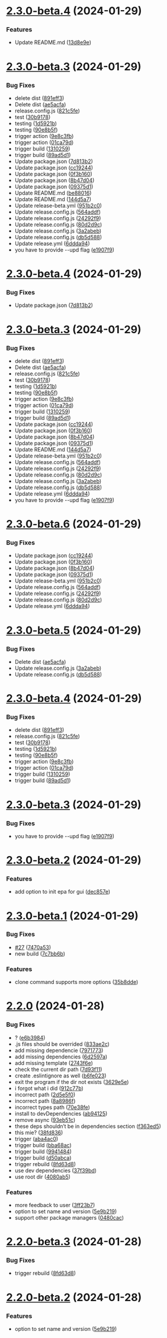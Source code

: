 # [2.3.0-beta.4](https://github.com/ProxityStudios/freshland/compare/v2.3.0-beta.3...v2.3.0-beta.4) (2024-01-29)


### Features

* Update README.md ([13d8e9e](https://github.com/ProxityStudios/freshland/commit/13d8e9e3314a41b038cbaa33d394ce6fe3688351))

# [2.3.0-beta.3](https://github.com/ProxityStudios/freshland/compare/v2.3.0-beta.2...v2.3.0-beta.3) (2024-01-29)


### Bug Fixes

* delete dist ([891eff3](https://github.com/ProxityStudios/freshland/commit/891eff315a767cc101ae27ae66130b55eb0c2015))
* Delete dist ([ae5acfa](https://github.com/ProxityStudios/freshland/commit/ae5acfaf57d3db3760dafe7f5af1cb3d48e0e249))
* release.config.js ([821c5fe](https://github.com/ProxityStudios/freshland/commit/821c5fea4065648e59035bac4a414593a6346971))
* test ([30b9178](https://github.com/ProxityStudios/freshland/commit/30b91784d12a40f521ccb87b66986734f65b023e))
* testing ([1d5921b](https://github.com/ProxityStudios/freshland/commit/1d5921b3173ce599cd94451fe896f34a033fc6b8))
* testing ([90e8b5f](https://github.com/ProxityStudios/freshland/commit/90e8b5f185c9187c5c12157eb04ad4539dfd66c9))
* trigger action ([9e8c3fb](https://github.com/ProxityStudios/freshland/commit/9e8c3fb348a024eef7a3ad294a14209271a63290))
* trigger action ([01ca79d](https://github.com/ProxityStudios/freshland/commit/01ca79d2b24a36a89b6be701799c6bd243137d32))
* trigger build ([1310259](https://github.com/ProxityStudios/freshland/commit/13102598619ac659564d4bee5ed8dab49e147e57))
* trigger build ([89ad5d1](https://github.com/ProxityStudios/freshland/commit/89ad5d1d43dff9c09a462a1603ee52d3ec7cba29))
* Update package.json ([7d813b2](https://github.com/ProxityStudios/freshland/commit/7d813b235e5f4ebc213b44c868ba30e682650dfa))
* Update package.json ([cc19244](https://github.com/ProxityStudios/freshland/commit/cc19244eca670adf961155891f7817378f240604))
* Update package.json ([0f3b160](https://github.com/ProxityStudios/freshland/commit/0f3b1607474f8f51bc1ec37b940851d9d1885c15))
* Update package.json ([8b47d04](https://github.com/ProxityStudios/freshland/commit/8b47d04f0f868c011abf36def9f9a5e946e8a9f8))
* Update package.json ([09375d1](https://github.com/ProxityStudios/freshland/commit/09375d11bec9721ff96bf6034bdc8aa1ceb3c370))
* Update README.md ([be88016](https://github.com/ProxityStudios/freshland/commit/be88016a5445228b9073e1a06c03768e6023573c))
* Update README.md ([144d5a7](https://github.com/ProxityStudios/freshland/commit/144d5a785bfbd919844eec397d28225a918d2617))
* Update release-beta.yml ([951b2c0](https://github.com/ProxityStudios/freshland/commit/951b2c09a3229443c8e38ee858f8a9d6ac08ee71))
* Update release.config.js ([564addf](https://github.com/ProxityStudios/freshland/commit/564addf175be7106303671f407ae198bffa5922a))
* Update release.config.js ([24292f9](https://github.com/ProxityStudios/freshland/commit/24292f909d664c283082afbedd9b4c88fd2a803e))
* Update release.config.js ([80d2d9c](https://github.com/ProxityStudios/freshland/commit/80d2d9c0e773cdf3e9fef92324e4b3b0ea21eda5))
* Update release.config.js ([3a2abeb](https://github.com/ProxityStudios/freshland/commit/3a2abeb44e8a76122ee17fde0129faa633d94f67))
* Update release.config.js ([db5d588](https://github.com/ProxityStudios/freshland/commit/db5d588fa80d8655b6a6a62105e2252354367171))
* Update release.yml ([6ddda94](https://github.com/ProxityStudios/freshland/commit/6ddda9452c9cbb060bafdc0dccdd99235f9e4049))
* you have to provide --upd flag ([e1907f9](https://github.com/ProxityStudios/freshland/commit/e1907f9694cb05af95f397a74f2a5e29800cca43))

# [2.3.0-beta.4](https://github.com/ProxityStudios/freshland/compare/v2.3.0-beta.3...v2.3.0-beta.4) (2024-01-29)


### Bug Fixes

* Update package.json ([7d813b2](https://github.com/ProxityStudios/freshland/commit/7d813b235e5f4ebc213b44c868ba30e682650dfa))

# [2.3.0-beta.3](https://github.com/ProxityStudios/freshland/compare/v2.3.0-beta.2...v2.3.0-beta.3) (2024-01-29)


### Bug Fixes

* delete dist ([891eff3](https://github.com/ProxityStudios/freshland/commit/891eff315a767cc101ae27ae66130b55eb0c2015))
* Delete dist ([ae5acfa](https://github.com/ProxityStudios/freshland/commit/ae5acfaf57d3db3760dafe7f5af1cb3d48e0e249))
* release.config.js ([821c5fe](https://github.com/ProxityStudios/freshland/commit/821c5fea4065648e59035bac4a414593a6346971))
* test ([30b9178](https://github.com/ProxityStudios/freshland/commit/30b91784d12a40f521ccb87b66986734f65b023e))
* testing ([1d5921b](https://github.com/ProxityStudios/freshland/commit/1d5921b3173ce599cd94451fe896f34a033fc6b8))
* testing ([90e8b5f](https://github.com/ProxityStudios/freshland/commit/90e8b5f185c9187c5c12157eb04ad4539dfd66c9))
* trigger action ([9e8c3fb](https://github.com/ProxityStudios/freshland/commit/9e8c3fb348a024eef7a3ad294a14209271a63290))
* trigger action ([01ca79d](https://github.com/ProxityStudios/freshland/commit/01ca79d2b24a36a89b6be701799c6bd243137d32))
* trigger build ([1310259](https://github.com/ProxityStudios/freshland/commit/13102598619ac659564d4bee5ed8dab49e147e57))
* trigger build ([89ad5d1](https://github.com/ProxityStudios/freshland/commit/89ad5d1d43dff9c09a462a1603ee52d3ec7cba29))
* Update package.json ([cc19244](https://github.com/ProxityStudios/freshland/commit/cc19244eca670adf961155891f7817378f240604))
* Update package.json ([0f3b160](https://github.com/ProxityStudios/freshland/commit/0f3b1607474f8f51bc1ec37b940851d9d1885c15))
* Update package.json ([8b47d04](https://github.com/ProxityStudios/freshland/commit/8b47d04f0f868c011abf36def9f9a5e946e8a9f8))
* Update package.json ([09375d1](https://github.com/ProxityStudios/freshland/commit/09375d11bec9721ff96bf6034bdc8aa1ceb3c370))
* Update README.md ([144d5a7](https://github.com/ProxityStudios/freshland/commit/144d5a785bfbd919844eec397d28225a918d2617))
* Update release-beta.yml ([951b2c0](https://github.com/ProxityStudios/freshland/commit/951b2c09a3229443c8e38ee858f8a9d6ac08ee71))
* Update release.config.js ([564addf](https://github.com/ProxityStudios/freshland/commit/564addf175be7106303671f407ae198bffa5922a))
* Update release.config.js ([24292f9](https://github.com/ProxityStudios/freshland/commit/24292f909d664c283082afbedd9b4c88fd2a803e))
* Update release.config.js ([80d2d9c](https://github.com/ProxityStudios/freshland/commit/80d2d9c0e773cdf3e9fef92324e4b3b0ea21eda5))
* Update release.config.js ([3a2abeb](https://github.com/ProxityStudios/freshland/commit/3a2abeb44e8a76122ee17fde0129faa633d94f67))
* Update release.config.js ([db5d588](https://github.com/ProxityStudios/freshland/commit/db5d588fa80d8655b6a6a62105e2252354367171))
* Update release.yml ([6ddda94](https://github.com/ProxityStudios/freshland/commit/6ddda9452c9cbb060bafdc0dccdd99235f9e4049))
* you have to provide --upd flag ([e1907f9](https://github.com/ProxityStudios/freshland/commit/e1907f9694cb05af95f397a74f2a5e29800cca43))

# [2.3.0-beta.6](https://github.com/ProxityStudios/freshland/compare/v2.3.0-beta.5...v2.3.0-beta.6) (2024-01-29)


### Bug Fixes

* Update package.json ([cc19244](https://github.com/ProxityStudios/freshland/commit/cc19244eca670adf961155891f7817378f240604))
* Update package.json ([0f3b160](https://github.com/ProxityStudios/freshland/commit/0f3b1607474f8f51bc1ec37b940851d9d1885c15))
* Update package.json ([8b47d04](https://github.com/ProxityStudios/freshland/commit/8b47d04f0f868c011abf36def9f9a5e946e8a9f8))
* Update package.json ([09375d1](https://github.com/ProxityStudios/freshland/commit/09375d11bec9721ff96bf6034bdc8aa1ceb3c370))
* Update release-beta.yml ([951b2c0](https://github.com/ProxityStudios/freshland/commit/951b2c09a3229443c8e38ee858f8a9d6ac08ee71))
* Update release.config.js ([564addf](https://github.com/ProxityStudios/freshland/commit/564addf175be7106303671f407ae198bffa5922a))
* Update release.config.js ([24292f9](https://github.com/ProxityStudios/freshland/commit/24292f909d664c283082afbedd9b4c88fd2a803e))
* Update release.config.js ([80d2d9c](https://github.com/ProxityStudios/freshland/commit/80d2d9c0e773cdf3e9fef92324e4b3b0ea21eda5))
* Update release.yml ([6ddda94](https://github.com/ProxityStudios/freshland/commit/6ddda9452c9cbb060bafdc0dccdd99235f9e4049))

# [2.3.0-beta.5](https://github.com/ProxityStudios/freshland/compare/v2.3.0-beta.4...v2.3.0-beta.5) (2024-01-29)


### Bug Fixes

* Delete dist ([ae5acfa](https://github.com/ProxityStudios/freshland/commit/ae5acfaf57d3db3760dafe7f5af1cb3d48e0e249))
* Update release.config.js ([3a2abeb](https://github.com/ProxityStudios/freshland/commit/3a2abeb44e8a76122ee17fde0129faa633d94f67))
* Update release.config.js ([db5d588](https://github.com/ProxityStudios/freshland/commit/db5d588fa80d8655b6a6a62105e2252354367171))

# [2.3.0-beta.4](https://github.com/ProxityStudios/freshland/compare/v2.3.0-beta.3...v2.3.0-beta.4) (2024-01-29)


### Bug Fixes

* delete dist ([891eff3](https://github.com/ProxityStudios/freshland/commit/891eff315a767cc101ae27ae66130b55eb0c2015))
* release.config.js ([821c5fe](https://github.com/ProxityStudios/freshland/commit/821c5fea4065648e59035bac4a414593a6346971))
* test ([30b9178](https://github.com/ProxityStudios/freshland/commit/30b91784d12a40f521ccb87b66986734f65b023e))
* testing ([1d5921b](https://github.com/ProxityStudios/freshland/commit/1d5921b3173ce599cd94451fe896f34a033fc6b8))
* testing ([90e8b5f](https://github.com/ProxityStudios/freshland/commit/90e8b5f185c9187c5c12157eb04ad4539dfd66c9))
* trigger action ([9e8c3fb](https://github.com/ProxityStudios/freshland/commit/9e8c3fb348a024eef7a3ad294a14209271a63290))
* trigger action ([01ca79d](https://github.com/ProxityStudios/freshland/commit/01ca79d2b24a36a89b6be701799c6bd243137d32))
* trigger build ([1310259](https://github.com/ProxityStudios/freshland/commit/13102598619ac659564d4bee5ed8dab49e147e57))
* trigger build ([89ad5d1](https://github.com/ProxityStudios/freshland/commit/89ad5d1d43dff9c09a462a1603ee52d3ec7cba29))

# [2.3.0-beta.3](https://github.com/ProxityStudios/freshland/compare/v2.3.0-beta.2...v2.3.0-beta.3) (2024-01-29)

### Bug Fixes

-  you have to provide --upd flag ([e1907f9](https://github.com/ProxityStudios/freshland/commit/e1907f9694cb05af95f397a74f2a5e29800cca43))

# [2.3.0-beta.2](https://github.com/ProxityStudios/freshland/compare/v2.3.0-beta.1...v2.3.0-beta.2) (2024-01-29)

### Features

-  add option to init epa for gui ([dec857e](https://github.com/ProxityStudios/freshland/commit/dec857e765478faffa7f52e9c1edf0f36e00eae5))

# [2.3.0-beta.1](https://github.com/ProxityStudios/freshland/compare/v2.2.0...v2.3.0-beta.1) (2024-01-29)

### Bug Fixes

-  [#27](https://github.com/ProxityStudios/freshland/issues/27) ([7470a53](https://github.com/ProxityStudios/freshland/commit/7470a53058fdb4a845b09522ef5a84c26385f8e2))
-  new build ([7c7bb6b](https://github.com/ProxityStudios/freshland/commit/7c7bb6baa14ad68d73e3292ea57a23e9bc65dfc8))

### Features

-  clone command supports more options ([35b8dde](https://github.com/ProxityStudios/freshland/commit/35b8ddebf35f17a451d04c2cbeafadb2bc6292c6))

# [2.2.0](https://github.com/ProxityStudios/freshland/compare/v2.1.0...v2.2.0) (2024-01-28)

### Bug Fixes

-  ? ([e6b3984](https://github.com/ProxityStudios/freshland/commit/e6b398487e32c75eb6db5c8ec462f2357ad376f8))
-  .js files should be overrided ([833ae2c](https://github.com/ProxityStudios/freshland/commit/833ae2c7055b84b72e99df927d2842d17bf1d6a1))
-  add missing dependencie ([7971773](https://github.com/ProxityStudios/freshland/commit/7971773f8c8a75d02e3329a9cbe9537c6d7309ae))
-  add missing dependencies ([6d2597a](https://github.com/ProxityStudios/freshland/commit/6d2597a613e361e88df96c8b01fa7f36d3a50076))
-  add missing template ([2743f6e](https://github.com/ProxityStudios/freshland/commit/2743f6e079e979652827e238717f99fbba02a012))
-  check the current dir path ([7d93f11](https://github.com/ProxityStudios/freshland/commit/7d93f11beb4184572776d37c6beb597eafe6bb1f))
-  create .eslintignore as well ([b6fe023](https://github.com/ProxityStudios/freshland/commit/b6fe0238a2847b82f1ec118284d287a99e78d809))
-  exit the program if the dir not exists ([3629e5e](https://github.com/ProxityStudios/freshland/commit/3629e5e8ca4c03103ffda71b042e6a64b8a14c43))
-  i forgot what i did ([912c77b](https://github.com/ProxityStudios/freshland/commit/912c77bf9d50bd00b7618fda9d146585e14ccc1f))
-  incorrect path ([2d5e5f0](https://github.com/ProxityStudios/freshland/commit/2d5e5f06f94e8cb25eb9b0a35e5ef480b085d802))
-  incorrect path ([8a8986f](https://github.com/ProxityStudios/freshland/commit/8a8986fe10d9f8b7f1808733cd6f0c76b13c2841))
-  incorrect types path ([70e38fe](https://github.com/ProxityStudios/freshland/commit/70e38fefa6f4cf8afcda37da4322f18395de75bb))
-  install to devDependencies ([ab94125](https://github.com/ProxityStudios/freshland/commit/ab94125be2fae482c31ebc99a32d6394e3825c50))
-  remove async ([93eb51c](https://github.com/ProxityStudios/freshland/commit/93eb51c85496826e5ee057fc63ebb60964a3fa49))
-  these deps shouldn’t be in dependencies section ([f363ed5](https://github.com/ProxityStudios/freshland/commit/f363ed50595c6f2bda519ee1da22b795af3f59e2))
-  this mie? ([38fd836](https://github.com/ProxityStudios/freshland/commit/38fd8363c23b66fde75a785e6bbf378fc45397d7))
-  trigger ([aba4ac0](https://github.com/ProxityStudios/freshland/commit/aba4ac02eb05996c2b6fbbbb15c7d0a196ede86c))
-  trigger build ([bba68ac](https://github.com/ProxityStudios/freshland/commit/bba68ac92df9590341b0e83d3e8ec68245b640f1))
-  trigger build ([9941484](https://github.com/ProxityStudios/freshland/commit/994148440289154e1550e9fe4eda6173fccb5241))
-  trigger build ([d50abca](https://github.com/ProxityStudios/freshland/commit/d50abca4bfa6dc683e4883ff959baf3ba19c0d73))
-  trigger rebuild ([8fd63d8](https://github.com/ProxityStudios/freshland/commit/8fd63d8c414f0a28e08ec351579bc82378d2973e))
-  use dev dependencies ([37f39bd](https://github.com/ProxityStudios/freshland/commit/37f39bda231abfea685cc294165f8e81ba0b9a07))
-  use root dir ([4080ab5](https://github.com/ProxityStudios/freshland/commit/4080ab55de3682e5bbb34911291ac4c4ae18861a))

### Features

-  more feedback to user ([3ff23b7](https://github.com/ProxityStudios/freshland/commit/3ff23b72b69870d2ad0eded851ed2923aaa00158))
-  option to set name and version ([5e9b219](https://github.com/ProxityStudios/freshland/commit/5e9b219795624bc76b27cece267e65efb0e77273))
-  support other package managers ([0480cac](https://github.com/ProxityStudios/freshland/commit/0480cac2b8d9ff463e06a1ff2bcb2fdef41eb3d8))

# [2.2.0-beta.3](https://github.com/ProxityStudios/freshland/compare/v2.2.0-beta.2...v2.2.0-beta.3) (2024-01-28)

### Bug Fixes

-  trigger rebuild ([8fd63d8](https://github.com/ProxityStudios/freshland/commit/8fd63d8c414f0a28e08ec351579bc82378d2973e))

# [2.2.0-beta.2](https://github.com/ProxityStudios/freshland/compare/v2.2.0-beta.1...v2.2.0-beta.2) (2024-01-28)

### Features

-  option to set name and version ([5e9b219](https://github.com/ProxityStudios/freshland/commit/5e9b219795624bc76b27cece267e65efb0e77273))
